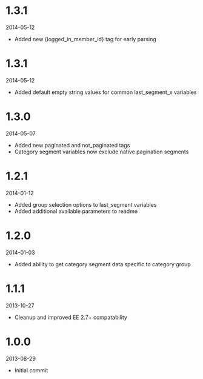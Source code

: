 # 1.3.1

2014-05-12

- Added new {logged_in_member_id} tag for early parsing

# 1.3.1

2014-05-12

- Added default empty string values for common last_segment_x variables

# 1.3.0

2014-05-07

- Added new paginated and not_paginated tags
- Category segment variables now exclude native pagination segments

# 1.2.1

2014-01-12

- Added group selection options to last_segment variables
- Added additional available parameters to readme

# 1.2.0

2014-01-03

- Added ability to get category segment data specific to category group

# 1.1.1

2013-10-27

- Cleanup and improved EE 2.7+ compatability

# 1.0.0

2013-08-29

- Initial commit